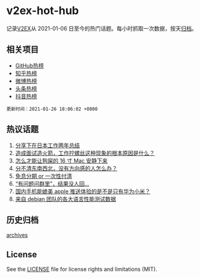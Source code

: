 # v2ex-hot-hub

 记录[V2EX](https://www.v2ex.com/)从 2021-01-06 日至今的热门话题。每小时抓取一次数据，按天[归档](archives)。
 
 ## 相关项目

- [GitHub热榜](https://github.com/lonnyzhang423/github-hot-hub)
- [知乎热榜](https://github.com/lonnyzhang423/zhihu-hot-hub)
- [微博热榜](https://github.com/lonnyzhang423/weibo-hot-hub)
- [头条热榜](https://github.com/lonnyzhang423/toutiao-hot-hub)
- [抖音热榜](https://github.com/lonnyzhang423/douyin-hot-hub)


 `更新时间：2021-01-26 18:06:02 +0800`

## 热议话题

1. [分享下在日本工作两年总结](https://www.v2ex.com/t/748274)
1. [造成面试造火箭，工作拧螺丝这种现象的根本原因是什么？](https://www.v2ex.com/t/748372)
1. [怎么才能让狗屎的 16 寸 Mac 安静下来](https://www.v2ex.com/t/748330)
1. [分不清东南西北，没有方向感的人怎么办？](https://www.v2ex.com/t/748429)
1. [免息分期 or 一次性付清](https://www.v2ex.com/t/748319)
1. [“有问题问群里”，结果没人回…](https://www.v2ex.com/t/748364)
1. [国内手机能媲美 apple 推送体验的是不是只有华为小米？](https://www.v2ex.com/t/748292)
1. [来自 debian 团队的各大语言性能测试数据](https://www.v2ex.com/t/748518)

## 历史归档

[archives](archives)

## License

See the [LICENSE](LICENSE) file for license rights and limitations (MIT).
